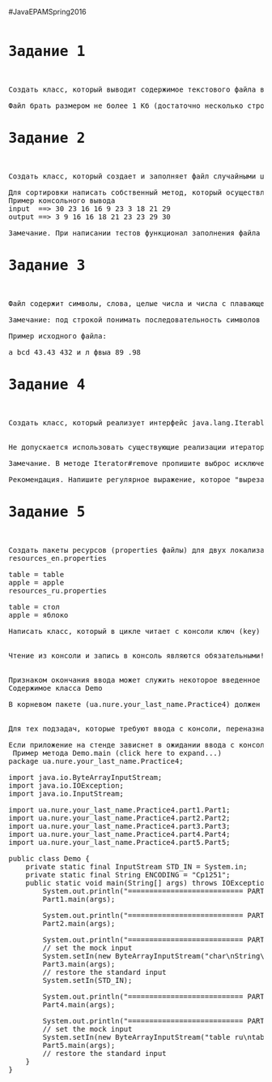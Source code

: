 #JavaEPAMSpring2016
<pre>
<h1>Задание 1</h1>

Создать класс, который выводит содержимое текстового файла в консоль, заменяя в каждом слове длиннее трех символов все строчные символы (нижний регистр) прописными (верхний регистр). При решении задачи использовать регулярные выражения.

Файл брать размером не более 1 Кб (достаточно несколько строк).
<h1>Задание 2</h1>

Создать класс, который создает и заполняет файл случайными целыми числами от 0 до 50 (всего 10 чисел), затем читает файл и выводит его содержимое в другой файл, отсортировав числа по возрастанию. Содержимое обоих файлов (числа разделенные пробелом) вывести в консоль.

Для сортировки написать собственный метод, который осуществляет сортировку некоторым алгоритмом (например "пузырьком"). Выходной файл должен быть текстовым (читабельным). Вывести содержимое входного и выходного файла в консоль. 
Пример консольного вывода
input  ==> 30 23 16 16 9 23 3 18 21 29
output ==> 3 9 16 16 18 21 23 23 29 30

Замечание. При написании тестов функционал заполнения файла случайными числами просто вызовите из тестового метода, а для тестирования сортировки используйте заранее подготовленный файл с числами из примера выше.
<h1>Задание 3</h1>

Файл содержит символы, слова, целые числа и числа с плавающей точкой. Написать класс, который имеет следующую функциональность: в цикле пользователь вводит тип данных (один из: char, String, int, double), в ответ приложение печатает в консоль все значения соответствующих типов, которые существуют в файле. Задачу решить с использованием регулярных выражений.

Замечание: под строкой понимать последовательность символов два и более. Символы - латинские или кириллические буквы в верхнем или нижнем регистре (обязательно предусмотреть наличие кириллицы во входном файле).

Пример исходного файла:

a bcd 43.43 432 и л фвыа 89 .98 
<h1>Задание 4</h1>

Создать класс, который реализует интерфейс java.lang.Iterable. Класс должен разбирать текстовый файл и возвращать предложения из файла. Метод iterator данного класса должен возвращать объект итератор - экземпляр внутреннего класса.
	

Не допускается использовать существующие реализации итераторов из контейнерных классов! Используйте регулярные выражения.

Замечание. В методе Iterator#remove пропишите выброс исключения UnsupportedOperationException (т.е. данный метод наполнять логикой не нужно, но сам метод обязан присутствовать, т.к. на стенде используется Java 7, которая не поддерживает дефолтных реализаций методов интерфейсов).

Рекомендация. Напишите регулярное выражение, которое "вырезает" предложения из текста, далее используйте объект Matcher при реализации методов интерфейса Iterator.
<h1>Задание 5</h1>

Создать пакеты ресурсов (properties файлы) для двух локализаций: ru и en. Пакеты содержат как минимум две записи, например:
resources_en.properties

table = table
apple = apple
resources_ru.properties

table = стол
apple = яблоко

Написать класс, который в цикле читает с консоли ключ (key) и имя локализации через пробел, в ответ печатает соответствующее значение в консоль.
	

Чтение из консоли и запись в консоль являются обязательными!
	

Признаком окончания ввода может служить некоторое введенное слово, например stop.
Содержимое класса Demo

В корневом пакете (ua.nure.your_last_name.Practice4) должен находится класс Demo, который демонстрирует работу всего функционала.
	

Для тех подзадач, которые требуют ввода с консоли, переназначить стандартный поток ввода таким образом, чтобы ввод осуществлялся из некоторой заданной строки. Demo.main должен отрабатывать без участия пользователя, никакого ожидания ввода с консоли при выполнении данного метода быть не должно. Пример переназначений см. в заглушке.

Если приложение на стенде зависнет в ожидании ввода с консоли, то не более чем через 3 минуты оно будет снято с выполнение (на все задачи выставлен timeout).
 Пример метода Demo.main (сlick here to expand...)
package ua.nure.your_last_name.Practice4;
 
import java.io.ByteArrayInputStream;
import java.io.IOException;
import java.io.InputStream;
 
import ua.nure.your_last_name.Practice4.part1.Part1;
import ua.nure.your_last_name.Practice4.part2.Part2;
import ua.nure.your_last_name.Practice4.part3.Part3;
import ua.nure.your_last_name.Practice4.part4.Part4;
import ua.nure.your_last_name.Practice4.part5.Part5;
 
public class Demo {
    private static final InputStream STD_IN = System.in;
    private static final String ENCODING = "Cp1251";
    public static void main(String[] args) throws IOException {
        System.out.println("=========================== PART1");
        Part1.main(args);
 
        System.out.println("=========================== PART2");
        Part2.main(args);
 
        System.out.println("=========================== PART3");
        // set the mock input
        System.setIn(new ByteArrayInputStream("char\nString\nint\ndouble".getBytes(ENCODING)));
        Part3.main(args);
        // restore the standard input
        System.setIn(STD_IN);
 
        System.out.println("=========================== PART4");
        Part4.main(args);
 
        System.out.println("=========================== PART5");
        // set the mock input
        System.setIn(new ByteArrayInputStream("table ru\ntable en\napple ru".getBytes(ENCODING)));
        Part5.main(args);
        // restore the standard input
    }
}

</pre>
